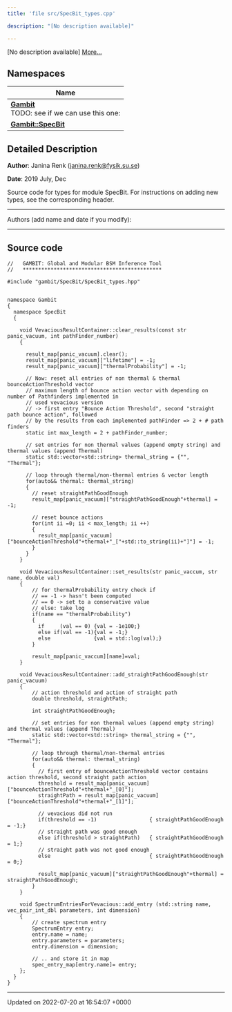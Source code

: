 ```yaml
---
title: 'file src/SpecBit_types.cpp'

description: "[No description available]"

---
```







[No description available] [More...](#detailed-description)

## Namespaces

| Name           |
| -------------- |
| **[Gambit](/documentation/code/namespaces/namespacegambit/)** <br>TODO: see if we can use this one:  |
| **[Gambit::SpecBit](/documentation/code/namespaces/namespacegambit_1_1specbit/)**  |

## Detailed Description


**Author**: Janina Renk ([janina.renk@fysik.su.se](mailto:janina.renk@fysik.su.se)) 

**Date**: 2019 July, Dec

Source code for types for module SpecBit. For instructions on adding new types, see the corresponding header.



------------------

Authors (add name and date if you modify):



------------------




## Source code

```
//   GAMBIT: Global and Modular BSM Inference Tool
//   *********************************************

#include "gambit/SpecBit/SpecBit_types.hpp"


namespace Gambit
{
  namespace SpecBit
  {

    void VevaciousResultContainer::clear_results(const str panic_vacuum, int pathFinder_number)
    {

      result_map[panic_vacuum].clear();
      result_map[panic_vacuum]["lifetime"] = -1;
      result_map[panic_vacuum]["thermalProbability"] = -1;

      // Now: reset all entries of non thermal & thermal bounceActionThreshold vector
      // maximum length of bounce action vector with depending on number of Pathfinders implemented in
      // used vevacious version
      // -> first entry "Bounce Action Threshold", second "straight path bounce action", followed
      // by the results from each implemented pathFinder => 2 + # path finders
      static int max_length = 2 + pathFinder_number;

      // set entries for non thermal values (append empty string) and thermal values (append Thermal)
      static std::vector<std::string> thermal_string = {"", "Thermal"};

      // loop through thermal/non-thermal entries & vector length
      for(auto&& thermal: thermal_string)
      {
        // reset straightPathGoodEnough
        result_map[panic_vacuum]["straightPathGoodEnough"+thermal] = -1;

        // reset bounce actions
        for(int ii =0; ii < max_length; ii ++)
        {
          result_map[panic_vacuum]["bounceActionThreshold"+thermal+"_["+std::to_string(ii)+"]"] = -1;
        }
      }
    }

    void VevaciousResultContainer::set_results(str panic_vaccum, str name, double val)
    {
        // for thermalProbability entry check if
        // == -1 -> hasn't been computed
        // == 0 -> set to a conservative value
        // else: take log
        if(name == "thermalProbability")
        {
          if     (val == 0) {val = -1e100;}
          else if(val == -1){val = -1;}
          else              {val = std::log(val);}
        }

        result_map[panic_vaccum][name]=val;
    }

    void VevaciousResultContainer::add_straightPathGoodEnough(str panic_vacuum)
    {
        // action threshold and action of straight path
        double threshold, straightPath;

        int straightPathGoodEnough;

        // set entries for non thermal values (append empty string) and thermal values (append Thermal)
        static std::vector<std::string> thermal_string = {"", "Thermal"};

        // loop through thermal/non-thermal entries
        for(auto&& thermal: thermal_string)
        {
          // first entry of bounceActionThreshold vector contains action threshold, second straight path action
          threshold = result_map[panic_vacuum]["bounceActionThreshold"+thermal+"_[0]"];
          straightPath = result_map[panic_vacuum]["bounceActionThreshold"+thermal+"_[1]"];

          // vevacious did not run
          if(threshold == -1)                 { straightPathGoodEnough = -1;}
          // straight path was good enough
          else if(threshold > straightPath)   { straightPathGoodEnough = 1;}
          // straight path was not good enough
          else                                { straightPathGoodEnough = 0;}

          result_map[panic_vacuum]["straightPathGoodEnough"+thermal] = straightPathGoodEnough;
        }
    }

    void SpectrumEntriesForVevacious::add_entry (std::string name, vec_pair_int_dbl parameters, int dimension)
    {
        // create spectrum entry
        SpectrumEntry entry;
        entry.name = name;
        entry.parameters = parameters;
        entry.dimension = dimension;

        // .. and store it in map
        spec_entry_map[entry.name]= entry;
    };
  }
}
```


-------------------------------

Updated on 2022-07-20 at 16:54:07 +0000
